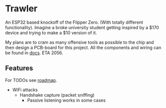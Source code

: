 # Trawler

An ESP32 based knockoff of the Flipper Zero. (With totally different
functionality). Imagine a broke university student getting inspired by a $170
device and trying to make a $10 version of it.

My plans are to cram as many offensive tools as possible to the chip and then
design a PCB-board for this project. All the components and wiring can be found
in [docs](./docs/COMPONENTS_WIRING.md). ETA 2056.

## Features

For TODOs see [roadmap](./docs/ROADMAP.md).

- WiFi attacks
  - Handshake capture (packet sniffing)
    - Passive listening works in some cases
